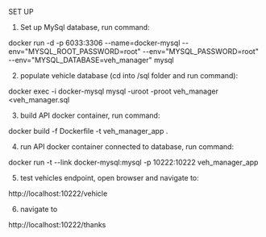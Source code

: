 SET UP 

1. Set up MySql database, run command:

docker run -d -p 6033:3306 --name=docker-mysql --env="MYSQL_ROOT_PASSWORD=root" --env="MYSQL_PASSWORD=root" --env="MYSQL_DATABASE=veh_manager" mysql


2. populate vehicle database (cd into /sql folder and run command):

docker exec -i docker-mysql mysql -uroot -proot veh_manager <veh_manager.sql 


3. build API docker container, run command:

docker build -f Dockerfile -t veh_manager_app .


4. run API docker container connected to database, run command:

docker run -t --link docker-mysql:mysql -p 10222:10222 veh_manager_app 


5. test vehicles endpoint, open browser and navigate to:

http://localhost:10222/vehicle

6. navigate to

http://localhost:10222/thanks 